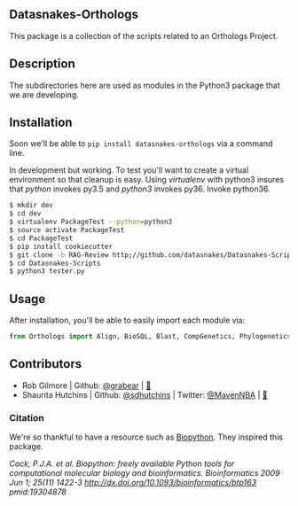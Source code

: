 ## Datasnakes-Orthologs

This package is a collection of the scripts related to an Orthologs Project.

## Description

The subdirectories here are used as modules in the Python3 package that we are developing.

## Installation

Soon we'll be able to `pip install datasnakes-orthologs` via a command line.

In development but working.  To test you'll want to create a virtual environment so that cleanup is easy.
Using _virtualenv_ with python3 insures that _python_ invokes py3.5 and _python3_ invokes py36.  Invoke python36.

```bash
$ mkdir dev
$ cd dev
$ virtualenv PackageTest --python=python3
$ source activate PackageTest
$ cd PackageTest
$ pip install cookiecutter
$ git clone -b RAG-Review http;//github.com/datasnakes/Datasnakes-Scripts
$ cd Datasnakes-Scripts
$ python3 tester.py

```
## Usage

After installation, you'll be able to easily import each module via:

```python
from Orthologs import Align, BioSQL, Blast, CompGenetics, Phylogenetics, Genbank

```

## Contributors
* Rob Gilmore | Github: [@grabear](https://github.com/grabear) | [:email:](mailto:robgilmore127@gmail.com)
* Shaurita Hutchins | Github: [@sdhutchins](https://github.com/sdhutchins) | Twitter: [@MavenNBA](https://twitter.com/MavenNBA/) | [:email:](mailto:sdhutchins@outlook.com)


### Citation
We're so thankful to have a resource such as [Biopython](). They inspired this package.

*Cock, P.J.A. et al. Biopython: freely available Python tools for computational molecular biology and bioinformatics. Bioinformatics 2009 Jun 1; 25(11) 1422-3 http://dx.doi.org/10.1093/bioinformatics/btp163 pmid:19304878*